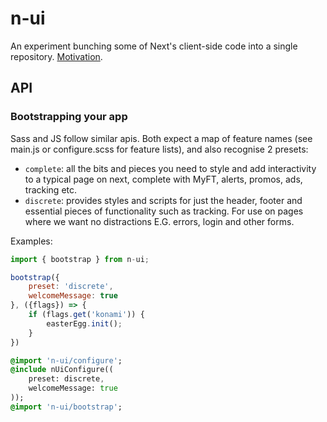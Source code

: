# n-ui

An experiment bunching some of Next's client-side code into a single repository. [Motivation](Explainer.md).

## API

### Bootstrapping your app

Sass and JS follow similar apis. Both expect a map of feature names (see main.js or configure.scss for feature lists), and also recognise 2 presets:

- `complete`: all the bits and pieces you need to style and add interactivity to a typical page on next, complete with MyFT, alerts, promos, ads, tracking etc.
- `discrete`: provides styles and scripts for just the header, footer and essential pieces of functionality such as tracking. For use on pages where we want no distractions E.G. errors, login and other forms.

Examples:

```Javascript
import { bootstrap } from n-ui;

bootstrap({
	preset: 'discrete',
	welcomeMessage: true
}, ({flags}) => {
	if (flags.get('konami')) {
		easterEgg.init();
	}
})
```

```Sass
@import 'n-ui/configure';
@include nUiConfigure((
	preset: discrete,
	welcomeMessage: true
));
@import 'n-ui/bootstrap';
```



